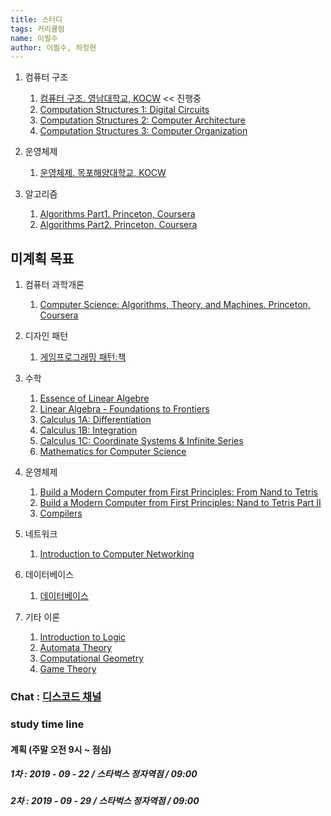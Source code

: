 ```yaml
---
title: 스터디
tags: 커리큘럼
name: 이필수
author: 이필수, 하정현
---
```



1. 컴퓨터 구조

    1. [컴퓨터 구조. 영남대학교, KOCW](http://www.kocw.net/home/search/kemView.do?kemId=1125218) << 진행중
    2. [Computation Structures 1: Digital Circuits](https://www.edx.org/course/computation-structures-part-1-digital-mitx-6-004-1x-0)
    3. [Computation Structures 2: Computer Architecture](https://www.edx.org/course/computation-structures-2-computer-mitx-6-004-2x)
    4. [Computation Structures 3: Computer Organization](https://www.edx.org/course/computation-structures-3-computer-mitx-6-004-3x-0)
2. 운영체제

    1. [운영체제. 목포해양대학교, KOCW](http://www.kocw.net/home/search/kemView.do?kemId=1299724)
3. 알고리즘

    1. [Algorithms Part1. Princeton, Coursera](https://www.coursera.org/learn/algorithms-part1/home/welcome)
    2. [Algorithms Part2. Princeton, Coursera](https://www.coursera.org/learn/algorithms-part2/home/welcome)

## 미계획 목표

1. 컴퓨터 과학개론

    1. [Computer Science: Algorithms, Theory, and Machines. Princeton, Coursera](https://www.coursera.org/learn/cs-algorithms-theory-machines/home/welcome)
2. 디자인 패턴
    1. [게임프로그래밍 패턴:책](http://www.yes24.com/Product/Goods/27767709)

3. 수학
   1. [Essence of Linear Algebre](https://www.youtube.com/playlist?list=PLZHQObOWTQDPD3MizzM2xVFitgF8hE_ab)
   2. [Linear Algebra - Foundations to Frontiers](https://www.edx.org/course/linear-algebra-foundations-to-frontiers-0)
   3. [Calculus 1A: Differentiation](https://www.edx.org/course/calculus-1a-differentiation)
   4. [Calculus 1B: Integration](https://www.edx.org/course/calculus-1b-integration)
   5. [Calculus 1C: Coordinate Systems & Infinite Series](https://www.edx.org/course/calculus-1c-coordinate-systems-infinite-series)
   6. [Mathematics for Computer Science](https://ocw.mit.edu/courses/electrical-engineering-and-computer-science/6-042j-mathematics-for-computer-science-spring-2015/index.htm)

4. 운영체제
   1. [Build a Modern Computer from First Principles: From Nand to Tetris](https://www.coursera.org/learn/build-a-computer)
   2. [Build a Modern Computer from First Principles: Nand to Tetris Part II ](https://www.coursera.org/learn/nand2tetris2)
   3. [Compilers](https://lagunita.stanford.edu/courses/Engineering/Compilers/Fall2014/about)

5. 네트워크
   1. [Introduction to Computer Networking](https://lagunita.stanford.edu/courses/Engineering/Networking-SP/SelfPaced/about)

6. 데이터베이스
   1. [데이터베이스](http://www.kocw.net/home/search/kemView.do?kemId=1315504)

7. 기타 이론
   1. [Introduction to Logic](https://www.coursera.org/learn/logic-introduction)
   2. [Automata Theory](https://lagunita.stanford.edu/courses/course-v1:ComputerScience+Automata+SelfPaced/about)
   3. [Computational Geometry](https://www.edx.org/course/computational-geometry-tsinghuax-70240183x)
   4. [Game Theory](https://www.coursera.org/learn/game-theory-1)

### Chat : [디스코드 채널](https://discord.gg/JVsF8XV)

### study time line

#### 계획 (주말 오전 9시 ~ 점심)

##### 1차 : 2019 - 09 - 22 / 스타벅스 정자역점 / 09:00

##### 2차 : 2019 - 09 - 29 / 스타벅스 정자역점 / 09:00